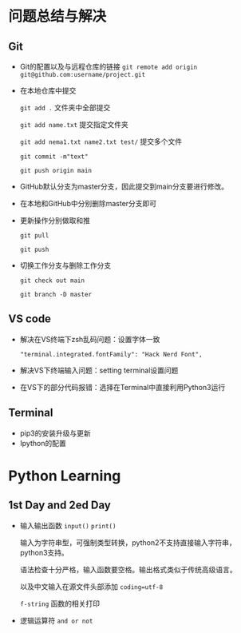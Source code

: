 # 问题总结与解决
## Git
- Git的配置以及与远程仓库的链接
  ```git remote add origin git@github.com:username/project.git```
- 在本地仓库中提交
  
  ```git add .```  文件夹中全部提交 

  ```git add name.txt``` 提交指定文件夹

  ```git add nema1.txt name2.txt test/```   提交多个文件

  ```git commit -m"text"```

  ```git push origin main```

- GitHub默认分支为master分支，因此提交到main分支要进行修改。
- 在本地和GitHub中分别删除master分支即可
- 更新操作分别做取和推
  
  ```git pull ```

  ```git push```
- 切换工作分支与删除工作分支
  
  ```git check out main```

  ```git branch -D master```

##  VS code

- 解决在VS终端下zsh乱码问题：设置字体一致

  ```"terminal.integrated.fontFamily": "Hack Nerd Font",```

- 解决VS下终端输入问题：setting terminal设置问题

- 在VS下的部分代码报错：选择在Terminal中直接利用Python3运行

##  Terminal

- pip3的安装升级与更新
- Ipython的配置


# Python Learning

## 1st  Day  and  2ed  Day

- 输入输出函数 ```input()```  ```print()```
  
  输入为字符串型，可强制类型转换，python2不支持直接输入字符串，python3支持。
  
  语法检查十分严格，输入函数要空格。输出格式类似于传统高级语言。

  以及中文输入在源文件头部添加 ```coding=utf-8```

  ```f-string``` 函数的相关打印

- 逻辑运算符 ```and or not```
  
